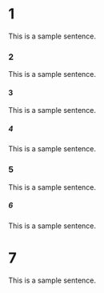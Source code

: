# 1
This is a sample sentence.

### 2
This is a sample sentence.

#### 3
This is a sample sentence.

##### 4
This is a sample sentence.

### 5
This is a sample sentence.

##### 6
This is a sample sentence.

# 7
This is a sample sentence.
